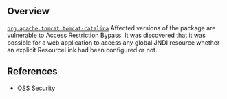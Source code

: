 ## Overview
[`org.apache.tomcat:tomcat-catalina`](http://search.maven.org/#search%7Cga%7C1%7Ca%3A%22tomcat-catalina%22)
Affected versions of the package are vulnerable to Access Restriction Bypass. It was discovered that it was possible for a web application to access any global JNDI resource whether an explicit ResourceLink had been configured or not.

## References
- [OSS Security](http://seclists.org/oss-sec/2016/q4/257)
